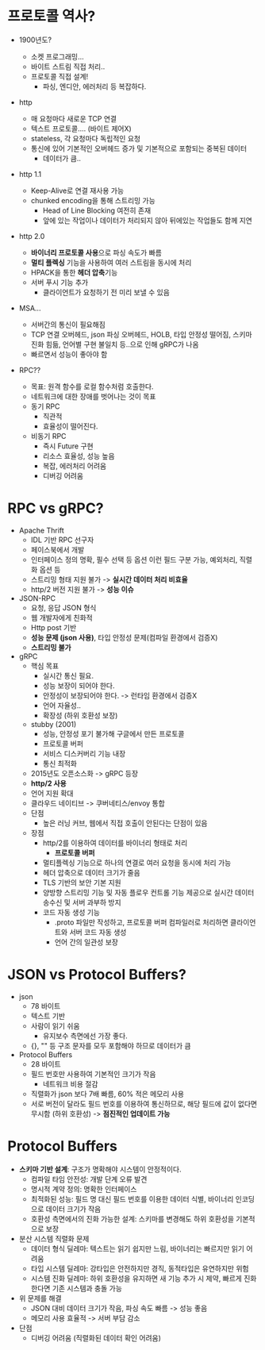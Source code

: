 # 프로토콜 역사?
- 1900년도?
	- 소켓 프로그래밍...
	- 바이트 스트림 직접 처리..
	- 프로토콜 직접 설계!
		- 파싱, 엔디안, 에러처리 등 복잡하다.

- http
	- 매 요청마다 새로운 TCP 연결
	- 텍스트 프로토콜.... (바이트 제어X)
	- stateless, 각 요청마다 독립적인 요청
	- 통신에 있어 기본적인 오버헤드 증가 및 기본적으로 포함되는 중복된 데이터
		- 데이터가 큼..

- http 1.1
	- Keep-Alive로 연결 재사용 가능
	- chunked encoding을 통해 스트리밍 가능
		- Head of Line Blocking 여전히 존재
		- 앞에 있는 작업이나 데이터가 처리되지 않아 뒤에있는 작업들도 함께 지연

- http 2.0
	- **바이너리 프로토콜 사용**으로 파싱 속도가 빠름
	- **멀티 플렉싱** 기능을 사용하여 여러 스트림을 동시에 처리
	- HPACK을 통한 **헤더 압축**기능
	- 서버 푸시 기능 추가
		- 클라이언트가 요청하기 전 미리 보낼 수 있음

- MSA...
	- 서버간의 통신이 필요해짐
	- TCP 연결 오버헤드, json 파싱 오버헤드, HOLB, 타입 안정성 떨어짐, 스키마 진화 힘듦, 언어별 구현 불일치 등..으로 인해 gRPC가 나옴
	- 빠르면서 성능이 좋아야 함

- RPC??
	- 목표: 원격 함수를 로컬 함수처럼 호출한다. 
	- 네트워크에 대한 장애를 벗어나는 것이 목표
	- 동기 RPC
		- 직관적
		- 효율성이 떨어진다.
	- 비동기 RPC
		- 즉시 Future 구현
		- 리소스 효율성, 성능 높음
		- 복잡, 에러처리 어려움
		- 디버깅 어려움

# RPC vs gRPC?
- Apache Thrift
	- IDL 기반 RPC 선구자
	- 페이스북에서 개발
	- 인터페이스 정의 명확, 필수 선택 등 옵션 이런 필드 구분 가능, 예외처리, 직렬화 옵션 등
	- 스트리밍 형태 지원 불가 -> **실시간 데이터 처리 비효율**
	- http/2 버전 지원 불가 -> **성능 이슈**
- JSON-RPC
	- 요청, 응답 JSON 형식
	- 웹 개발자에게 친화적
	- Http post 기반
	- **성능 문제 (json 사용)**, 타입 안정성 문제(컴파일 환경에서 검증X)
	- **스트리밍 불가**
- gRPC
	- 핵심 목표
		- 실시간 통신 필요.
		- 성능 보장이 되어야 한다.
		- 안정성이 보장되어야 한다. -> 런타임 환경에서 검증X
		- 언어 자율성..
		- 확장성 (하위 호환성 보장)
	- stubby (2001)
		- 성능, 안정성 포기 불가해 구글에서 만든 프로토콜
		- 프로토콜 버퍼
		- 서비스 디스커버리 기능 내장
		- 통신 최적화
	- 2015년도 오픈소스화  -> gRPC 등장
	- **http/2 사용**
	- 언어 지원 확대
	- 클라우드 네이티브 -> 쿠버네티스/envoy 통합
	- 단점
		- 높은 러닝 커브, 웹에서 직접 호출이 안된다는 단점이 있음
	- 장점
		- http/2를 이용하여 데이터를 바이너리 형태로 처리
			- **프로토콜 버퍼**
		- 멀티플렉싱 기능으로 하나의 연결로 여러 요청을 동시에 처리 가능
		- 헤더 압축으로 데이터 크기가 줄음
		- TLS 기반의 보안 기본 지원
		- 양방향 스트리밍 기능 및 자동 플로우 컨트롤 기능 제공으로 실시간 데이터 송수신 및 서버 과부하 방지
		- 코드 자동 생성 기능
			- .proto 파일만 작성하고, 프로토콜 버퍼 컴파일러로 처리하면 클라이언트와 서버 코드 자동 생성
			- 언어 간의 일관성 보장

# JSON vs Protocol Buffers?
- json
	- 78 바이트
	- 텍스트 기반
	- 사람이 읽기 쉬움
		- 유지보수 측면에선 가장 좋다.
	- {}, "" 등 구조 문자를 모두 포함해야 하므로 데이터가 큼
- Protocol Buffers
	- 28 바이트
	- 필드 번호만 사용하여 기본적인 크기가 작음
		- 네트워크 비용 절감
	- 직렬화가 json 보다 7배 빠름, 60% 적은 메모리 사용
	- 서로 버전이 달라도 필드 번호를 이용하여 통신하므로, 해당 필드에 값이 없다면 무시함 (하위 호환성) -> **점진적인 업데이트 가능**


# Protocol Buffers
- **스키마 기반 설계**: 구조가 명확해야 시스템이 안정적이다.
	- 컴파일 타임 안전성: 개발 단계 오류 발견
	- 명시적 계약 정의: 명확한 인터페이스
	- 최적화된 성능: 필드 명 대신 필드 번호를 이용한 데이터 식별, 바이너리 인코딩으로 데이터 크기가 작음
	- 호환성 측면에서의 진화 가능한 설계: 스키마를 변경해도 하위 호환성을 기본적으로 보장
- 분산 시스템 직렬화 문제
	- 데이터 형식 딜레마: 텍스트는 읽기 쉽지만 느림, 바이너리는 빠르지만 읽기 어려움
	- 타입 시스템 딜레마: 강타입은 안전하지만 경직, 동적타입은 유연하지만 위험
	- 시스템 진화 딜레마: 하위 호환성을 유지하면 새 기능 추가 시 제약, 빠르게 진화한다면 기존 시스템과 충돌 가능
- 위 문제를 해결
	- JSON 대비 데이터 크기가 작음, 파싱 속도 빠름 -> 성능 좋음
	- 메모리 사용 효율적 -> 서버 부담 감소
- 단점
	- 디버깅 어려움 (직렬화된 데이터 확인 어려움)